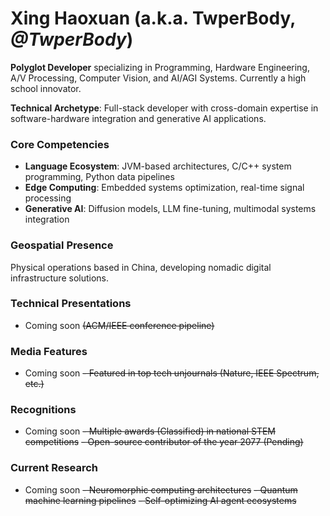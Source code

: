 # Xing Haoxuan (a.k.a. TwperBody, _@TwperBody_)
**Polyglot Developer** specializing in Programming, Hardware Engineering, A/V Processing, Computer Vision, and AI/AGI Systems. Currently a high school innovator.

**Technical Archetype**: Full-stack developer with cross-domain expertise in software-hardware integration and generative AI applications.

### Core Competencies
- **Language Ecosystem**: JVM-based architectures, C/C++ system programming, Python data pipelines
- **Edge Computing**: Embedded systems optimization, real-time signal processing
- **Generative AI**: Diffusion models, LLM fine-tuning, multimodal systems integration

### Geospatial Presence
Physical operations based in China, developing nomadic digital infrastructure solutions.

### Technical Presentations
- Coming soon <del>(ACM/IEEE conference pipeline)</del>

### Media Features
- Coming soon
<del>- Featured in top tech unjournals (Nature, IEEE Spectrum, etc.)</del>

### Recognitions
- Coming soon
<del>- Multiple awards (Classified) in national STEM competitions</del>
<del>- Open-source contributor of the year 2077 (Pending)</del>

### Current Research
- Coming soon
<del>- Neuromorphic computing architectures</del>
<del>- Quantum machine learning pipelines</del>
<del>- Self-optimizing AI agent ecosystems</del>

